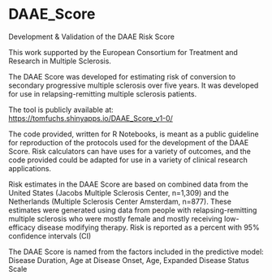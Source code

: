 # DAAE_Score
Development &amp; Validation of the DAAE Risk Score

This work supported by the European Consortium for Treatment and Research in Multiple Sclerosis. 

The DAAE Score was developed for estimating risk of conversion to secondary progressive multiple sclerosis over five years. It was developed for use in relapsing-remitting multiple sclerosis patients. 

The tool is publicly available at: https://tomfuchs.shinyapps.io/DAAE_Score_v1-0/

The code provided, written for R Notebooks, is meant as a public guideline for reproduction of the protocols used for the development of the DAAE Score. Risk calculators can have uses for a variety of outcomes, and the code provided could be adapted for use in a variety of clinical research applications.  

Risk estimates in the DAAE Score are based on combined data from the United States (Jacobs Multiple Sclerosis Center, n=1,309) and the Netherlands (Multiple Sclerosis Center Amsterdam, n=877). 
These estimates were generated using data from people with relapsing-remitting multiple sclerosis who were mostly female and mostly receiving low-efficacy disease modifying therapy. Risk is reported as a percent with 95% confidence intervals (CI)

The DAAE Score is named from the factors included in the predictive model: Disease Duration, Age at Disease Onset, Age, Expanded Disease Status Scale
